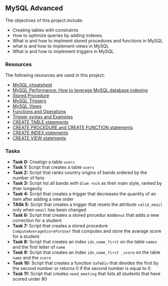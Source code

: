 ## MySQL Advanced      
The objectives of this project include:
* Creating tables with constraints
* How to optimize queries by adding indexes
* What is and how to implment stored procedures and functions in MySQL
* what is and how to implement views in MySQL
* What is and how to implement triggers in MySQL

### Resources   
The following resources are used in this project:  
* [MySQL cheatsheet](https://devhints.io/mysql)   
* [MySQL Performance: How to leverage MySQL database indexing](https://www.liquidweb.com/kb/mysql-optimization-how-to-leverage-mysql-database-indexing/)   
* [Stored Procedure](https://www.w3resource.com/mysql/mysql-procedure.php)  
* [MySQL Triggers](https://www.w3resource.com/mysql/mysql-triggers.php)   
* [MySQL Views](https://www.w3resource.com/mysql/mysql-views.php) 
* [Functions and Operations](https://dev.mysql.com/doc/refman/5.7/en/functions.html) 
* [Trigger syntax and Examples](https://dev.mysql.com/doc/refman/5.7/en/trigger-syntax.html)  
* [CREATE TABLE statements](https://dev.mysql.com/doc/refman/5.7/en/create-table.html)  
* [CREATE PROCEDURE and CREATE FUNCTION statements](https://dev.mysql.com/doc/refman/5.7/en/create-procedure.html)
* [CREATE INDEX statements](https://dev.mysql.com/doc/refman/5.7/en/create-index.html)  
* [CREATE VIEW statements](https://dev.mysql.com/doc/refman/5.7/en/create-view.html)  

### Tasks
* **Task 0:** Creatign a table `users`
* **Task 1:** Script that creates a table `users`
* **Task 2:** Script that ranks country origins of bands ordered by the number of fans
*  **Task 3:** Script list all bands with `Glam rock` as their main style, ranked by thier longevity
* **Task 4:** Script that creates a trigger that decreases the quantity of an item after adding a new order
* **TASk 5:** Script that creates a trigger that resets the attribute `valid_email` only when `email` has been changed
* **Task 6:** Script that creates a stored procedur `AddBonus` that adds a new correction for a student
* **Task 7:** Script that creates a stored procedure `ComputeAverageScoreForUser` that computes and store the avarage score for a student.
* **Task 8:** Script that creates an index `idx_name_first` on the table `names` and the first letter of `name`
* **Task 9:** Script that creates an index `idx_name_first _score` on the table `name` and the `score`
* **Task 10:** Script that creates a function `SafeDiv` that devides the first by the second number or returns 0 if the second number is equal to 0
* **Task 11:** Script that creates `need_meeting` that lists all students  that have scored under 80


